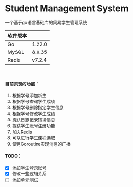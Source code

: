# Student Management System

一个基于go语言基础库的简易学生管理系统



| 软件版本 |        |
| -------- | ------ |
| Go       | 1.22.0 |
| MySQL    | 8.0.35 |
| Redis    | v7.2.4 |

​			 

#### 目前实现的功能：

1. 根据学号添加新生 
2. 根据学号查询学生成绩 
3. 根据学号删除指定学生信息 
4. 根据学号修改学生成绩 
5. 提供日志记录错误信息
6. 提供学生账号注册功能
7. 加入Redis
8. 可以进行学生课程选取
9. 使用Goroutine实现消息的广播



#### TODO：

- [x] 添加学生登录账号 
- [x] 修改一些逻辑关系
- [ ] 添加单元测试 
